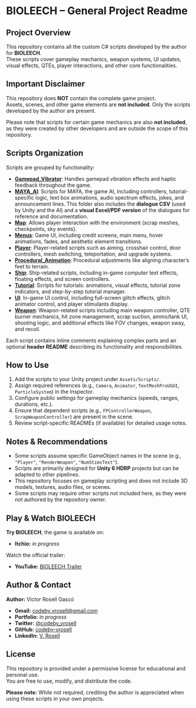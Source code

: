 # BIOLEECH – General Project Readme

## Project Overview

This repository contains all the custom C# scripts developed by the author for **BIOLEECH**.    
These scripts cover gameplay mechanics, weapon systems, UI updates, visual effects, QTEs, player interactions, and other core functionalities.

## Important Disclaimer

This repository does **NOT** contain the complete game project.  
Assets, scenes, and other game elements are **not included**. Only the scripts developed by the author are present.

Please note that scripts for certain game mechanics are also **not included**, as they were created by other developers and are outside the scope of this repository.

## Scripts Organization

Scripts are grouped by functionality:

- [**Gamepad_Vibrator**](/Gamepad_Vibrator): Handles gamepad vibration effects and haptic feedback throughout the game.  
- [**MAYA_AI**](/MAYA_AI): Scripts for MAYA, the game AI, including controllers, tutorial-specific logic, text box animations, audio spectrum effects, jokes, and announcement lines. This folder also includes the **dialogue CSV** (used by Unity and the AI) and a **visual Excel/PDF version** of the dialogues for reference and documentation.
- [**Map**](/Map): Allows player interaction with the environment (scrap meshes, checkpoints, sky events).  
- [**Menus**](/Menus): Game UI, including credit screens, main menu, hover animations, fades, and aesthetic element transitions.  
- [**Player**](/Player): Player-related scripts such as aiming, crosshair control, door controllers, mesh switching, teleportation, and upgrade systems.  
- [**Procedural_Animation**](/Procedural_Animation): Procedural adjustments like aligning character’s feet to terrain.  
- [**Ship**](/Ship): Ship-related scripts, including in-game computer text effects, floating effects, and screen controllers.  
- [**Tutorial**](/Tutorial): Scripts for tutorials: animations, visual effects, tutorial zone indicators, and step-by-step tutorial manager.  
- [**UI**](/UI): In-game UI control, including full-screen glitch effects, glitch animator control, and player stimulants display.  
- [**Weapon**](/Weapon): Weapon-related scripts including main weapon controller, QTE burner mechanics, hit zone management, scrap suction, ammo/tank UI, shooting logic, and additional effects like FOV changes, weapon sway, and recoil.

Each script contains inline comments explaining complex parts and an optional **header README** describing its functionality and responsibilities.


## How to Use

1. Add the scripts to your Unity project under `Assets/Scripts/`.  
2. Assign required references (e.g., `Camera`, `Animator`, `TextMeshProUGUI`, `ParticleSystem`) in the Inspector.  
3. Configure public settings for gameplay mechanics (speeds, ranges, durations, etc.).  
4. Ensure that dependent scripts (e.g., `FPControllerWeapon`, `ScrapWeaponController`) are present in the scene.  
5. Review script-specific READMEs (if available) for detailed usage notes.

## Notes & Recommendations

- Some scripts assume specific GameObject names in the scene (e.g., `"Player"`, `"RenderWeapon"`, `"NumStimsText"`).  
- Scripts are primarily designed for **Unity 6 HDRP** projects but can be adapted to other pipelines.  
- This repository focuses on gameplay scripting and does not include 3D models, textures, audio files, or scenes.  
- Some scripts may require other scripts not included here, as they were not authored by the repository owner.

## Play & Watch BIOLEECH

**Try BIOLEECH**, the game is available on:

- **Itchio:** *in progress*

Watch the official trailer:

- **YouTube:** [BIOLEECH Trailer](https://www.youtube.com/watch?v=nHOf3z3SQaQ)

## Author & Contact

**Author:** Víctor Rosell Gascó

- **Gmail:** codeby.vrosell@gmail.com  
- **Portfolio:** *in progress*  
- **Twitter:** [@codeby_vrosell](https://x.com/codeby-vrosell)  
- **GitHub:** [codeby-vrosell](https://github.com/codeby-vrosell)  
- **LinkedIn:** [V. Rosell](https://linkedin.com/in/v-rosell)

## License

This repository is provided under a permissive license for educational and personal use.  
You are free to use, modify, and distribute the code.

**Please note:** While not required, crediting the author is appreciated when using these scripts in your own projects.
